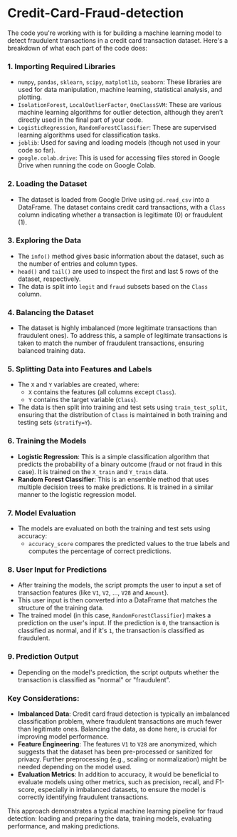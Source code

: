# Credit-Card-Fraud-detection

The code you're working with is for building a machine learning model to detect fraudulent transactions in a credit card transaction dataset. Here's a breakdown of what each part of the code does:

### 1. **Importing Required Libraries**
   - `numpy`, `pandas`, `sklearn`, `scipy`, `matplotlib`, `seaborn`: These libraries are used for data manipulation, machine learning, statistical analysis, and plotting.
   - `IsolationForest`, `LocalOutlierFactor`, `OneClassSVM`: These are various machine learning algorithms for outlier detection, although they aren’t directly used in the final part of your code.
   - `LogisticRegression`, `RandomForestClassifier`: These are supervised learning algorithms used for classification tasks.
   - `joblib`: Used for saving and loading models (though not used in your code so far).
   - `google.colab.drive`: This is used for accessing files stored in Google Drive when running the code on Google Colab.

### 2. **Loading the Dataset**
   - The dataset is loaded from Google Drive using `pd.read_csv` into a DataFrame. The dataset contains credit card transactions, with a `Class` column indicating whether a transaction is legitimate (0) or fraudulent (1).

### 3. **Exploring the Data**
   - The `info()` method gives basic information about the dataset, such as the number of entries and column types.
   - `head()` and `tail()` are used to inspect the first and last 5 rows of the dataset, respectively.
   - The data is split into `legit` and `fraud` subsets based on the `Class` column.

### 4. **Balancing the Dataset**
   - The dataset is highly imbalanced (more legitimate transactions than fraudulent ones). To address this, a sample of legitimate transactions is taken to match the number of fraudulent transactions, ensuring balanced training data.

### 5. **Splitting Data into Features and Labels**
   - The `X` and `Y` variables are created, where:
     - `X` contains the features (all columns except `Class`).
     - `Y` contains the target variable (`Class`).
   - The data is then split into training and test sets using `train_test_split`, ensuring that the distribution of `Class` is maintained in both training and testing sets (`stratify=Y`).

### 6. **Training the Models**
   - **Logistic Regression**: This is a simple classification algorithm that predicts the probability of a binary outcome (fraud or not fraud in this case). It is trained on the `X_train` and `Y_train` data.
   - **Random Forest Classifier**: This is an ensemble method that uses multiple decision trees to make predictions. It is trained in a similar manner to the logistic regression model.

### 7. **Model Evaluation**
   - The models are evaluated on both the training and test sets using accuracy:
     - `accuracy_score` compares the predicted values to the true labels and computes the percentage of correct predictions.

### 8. **User Input for Predictions**
   - After training the models, the script prompts the user to input a set of transaction features (like `V1`, `V2`, ..., `V28` and `Amount`).
   - This user input is then converted into a DataFrame that matches the structure of the training data.
   - The trained model (in this case, `RandomForestClassifier`) makes a prediction on the user's input. If the prediction is `0`, the transaction is classified as normal, and if it's `1`, the transaction is classified as fraudulent.

### 9. **Prediction Output**
   - Depending on the model's prediction, the script outputs whether the transaction is classified as "normal" or "fraudulent".

### Key Considerations:
- **Imbalanced Data**: Credit card fraud detection is typically an imbalanced classification problem, where fraudulent transactions are much fewer than legitimate ones. Balancing the data, as done here, is crucial for improving model performance.
- **Feature Engineering**: The features `V1` to `V28` are anonymized, which suggests that the dataset has been pre-processed or sanitized for privacy. Further preprocessing (e.g., scaling or normalization) might be needed depending on the model used.
- **Evaluation Metrics**: In addition to accuracy, it would be beneficial to evaluate models using other metrics, such as precision, recall, and F1-score, especially in imbalanced datasets, to ensure the model is correctly identifying fraudulent transactions.

This approach demonstrates a typical machine learning pipeline for fraud detection: loading and preparing the data, training models, evaluating performance, and making predictions.

